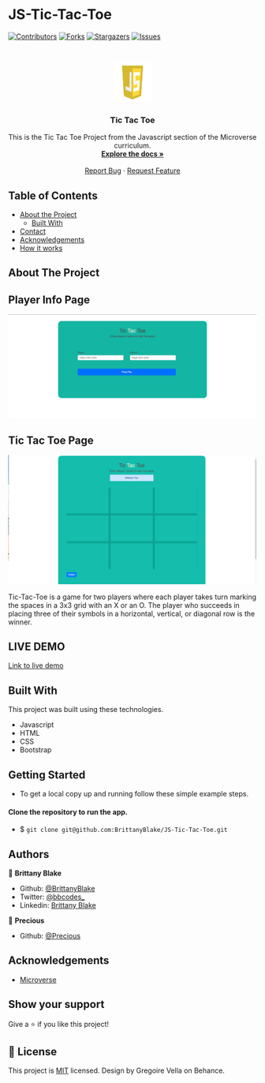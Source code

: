 # JS-Tic-Tac-Toe

<!--
*** Thanks for checking out this README Template. If you have a suggestion that would
*** make this better, please fork the repo and create a pull request or simply open
*** an issue with the tag "enhancement".
*** Thanks again! Now go create something AMAZING! :D
-->

<!-- PROJECT SHIELDS -->
<!--
*** I'm using markdown "reference style" links for readability.
*** Reference links are enclosed in brackets [ ] instead of parentheses ( ).
*** See the bottom of this document for the declaration of the reference variables
*** for contributors-url, forks-url, etc. This is an optional, concise syntax you may use.
*** https://www.markdownguide.org/basic-syntax/#reference-style-links
-->
[![Contributors][contributors-shield]][contributors-url]
[![Forks][forks-shield]][forks-url]
[![Stargazers][stars-shield]][stars-url]
[![Issues][issues-shield]][issues-url]

<!-- PROJECT LOGO -->
<br />
<p align="center">
  <a href="https://github.com/BrittanyBlake/JS-Tic-Tac-Toe/tree/feature">
    <img src="images/JS.jpg" alt="Logo" width="80" height="80">
  </a>

  <h3 align="center">Tic Tac Toe</h3>

  <p align="center">
    This is the Tic Tac Toe Project from the Javascript section of the Microverse curriculum.
    <br />
    <a href="https://github.com/BrittanyBlake/JS-Tic-Tac-Toe"><strong>Explore the docs »</strong></a>
    <br />
    <br />
    <a href="https://github.com/BrittanyBlake/JS-Tic-Tac-Toe/issues">Report Bug</a>
    ·
    <a href="https://github.com/BrittanyBlake/JS-Tic-Tac-Toe/issues">Request Feature</a>
  </p>
</p>

<!-- TABLE OF CONTENTS -->
## Table of Contents

* [About the Project](#about-the-project)
  * [Built With](#built-with)
* [Contact](#Authors)
* [Acknowledgements](#acknowledgements)
* [How it works](#How-it-works)

<!-- ABOUT THE PROJECT -->
## About The Project
## Player Info Page
![Screenshot](images/start.png)
## Tic Tac Toe Page
![Screenshot](images/tictactoe.png)

Tic-Tac-Toe is a game for two players where each player takes turn marking the spaces in a 3x3 grid with an X or an O. The player who succeeds in placing three of their symbols in a horizontal, vertical, or diagonal row is the winner.

## LIVE DEMO
 [Link to live demo](https://rawcdn.githack.com/BrittanyBlake/JS-Tic-Tac-Toe/56b90851c2607fce4401e56698cd006e7e0b6e8d/index.html) 



<!-- BUILD WITH -->
## Built With
This project was built using these technologies.
* Javascript
* HTML
* CSS
* Bootstrap

<!-- ABOUT THE PROJECT -->
## Getting Started
- To get a local copy up and running follow these simple example steps.

#### Clone the repository to run the app.

- $ `git clone git@github.com:BrittanyBlake/JS-Tic-Tac-Toe.git`


<!-- CONTACT -->
## Authors

👤 **Brittany Blake**

- Github: [@BrittanyBlake](https://github.com/BrittanyBlake)
- Twitter: [@bbcodes_](https://twitter.com/bbcodes_)
- Linkedin: [Brittany Blake](https://www.linkedin.com/in/brittany-blake-843951109/)

👤 **Precious**

- Github: [@Precious](https://github.com/evabanegacom)

<!-- ACKNOWLEDGEMENTS -->
## Acknowledgements
* [Microverse](https://www.microverse.org/)

## Show your support

Give a ⭐️ if you like this project!

<!-- MARKDOWN LINKS & IMAGES -->
<!-- https://www.markdownguide.org/basic-syntax/#reference-style-links -->
[contributors-shield]: https://img.shields.io/github/contributors/BrittanyBlake/JS-Tic-Tac-Toe.svg?style=flat-square
[contributors-url]: https://github.com/BrittanyBlake/JS-Tic-Tac-Toe/graphs/contributors
[forks-shield]: https://img.shields.io/github/forks/BrittanyBlake/JS-Tic-Tac-Toe.svg?style=flat-square
[forks-url]: https://github.com/BrittanyBlake/JS-Tic-Tac-Toe/network/members
[stars-shield]: https://img.shields.io/github/stars/BrittanyBlake/JS-Tic-Tac-Toe.svg?style=flat-square
[stars-url]: https://github.com/BrittanyBlake/JS-Tic-Tac-Toe/stargazers
[issues-shield]: https://img.shields.io/github/issues/BrittanyBlake/JS-Tic-Tac-Toe.svg?style=flat-square
[issues-url]: https://github.com/BrittanyBlake/JS-Tic-Tac-Toe/issues

## 📝 License

This project is [MIT](https://opensource.org/licenses/MIT) licensed. Design by Gregoire Vella on Behance.
